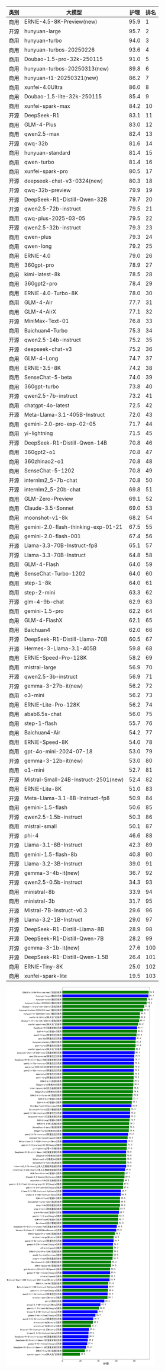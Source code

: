 
| 类别 | 大模型                         | 护理 | 排名 |
|-----|------------------------------|---------|----|
|商用|ERNIE-4.5-8K-Preview(new)|95.9|1|
|开源|hunyuan-large|95.7|2|
|商用|hunyuan-turbo|94.0|3|
|商用|hunyuan-turbos-20250226|93.6|4|
|商用|Doubao-1.5-pro-32k-250115|91.0|5|
|商用|hunyuan-turbos-20250313(new)|89.8|6|
|商用|hunyuan-t1-20250321(new)|86.2|7|
|商用|xunfei-4.0Ultra|86.0|8|
|商用|Doubao-1.5-lite-32k-250115|85.4|9|
|商用|xunfei-spark-max|84.2|10|
|开源|DeepSeek-R1|83.1|11|
|商用|GLM-4-Plus|83.0|12|
|商用|qwen2.5-max|82.4|13|
|开源|qwq-32b|81.6|14|
|商用|hunyuan-standard|81.4|15|
|商用|qwen-turbo|81.4|16|
|商用|xunfei-spark-pro|80.5|17|
|开源|deepseek-chat-v3-0324(new)|80.3|18|
|开源|qwq-32b-preview|79.9|19|
|开源|DeepSeek-R1-Distill-Qwen-32B|79.7|20|
|开源|qwen2.5-72b-instruct|79.5|21|
|商用|qwq-plus-2025-03-05|79.5|22|
|开源|qwen2.5-32b-instruct|79.3|23|
|商用|qwen-plus|79.3|24|
|商用|qwen-long|79.2|25|
|商用|ERNIE-4.0|79.0|26|
|商用|360gpt-pro|78.9|27|
|商用|kimi-latest-8k|78.5|28|
|商用|360gpt2-pro|78.4|29|
|商用|ERNIE-4.0-Turbo-8K|78.0|30|
|商用|GLM-4-Air|77.7|31|
|商用|GLM-4-AirX|77.1|32|
|开源|MiniMax-Text-01|76.8|33|
|商用|Baichuan4-Turbo|75.3|34|
|开源|qwen2.5-14b-instruct|75.2|35|
|开源|deepseek-chat-v3|75.2|36|
|商用|GLM-4-Long|74.7|37|
|商用|ERNIE-3.5-8K|74.2|38|
|商用|SenseChat-5-beta|74.0|39|
|商用|360gpt-turbo|73.8|40|
|开源|qwen2.5-7b-instruct|73.2|41|
|商用|chatgpt-4o-latest|72.5|42|
|开源|Meta-Llama-3.1-405B-Instruct|72.0|43|
|商用|gemini-2.0-pro-exp-02-05|71.7|44|
|商用|yi-lightning|71.5|45|
|开源|DeepSeek-R1-Distill-Qwen-14B|70.8|46|
|商用|360gpt2-o1|70.8|47|
|商用|360zhinao2-o1|70.8|48|
|商用|SenseChat-5-1202|70.8|49|
|开源|internlm2_5-7b-chat|70.8|50|
|开源|internlm2_5-20b-chat|69.8|51|
|商用|GLM-Zero-Preview|69.1|52|
|商用|Claude-3.5-Sonnet|69.0|53|
|商用|moonshot-v1-8k|68.2|54|
|商用|gemini-2.0-flash-thinking-exp-01-21|67.5|55|
|商用|gemini-2.0-flash-001|67.4|56|
|开源|Llama-3.3-70B-Instruct-fp8|65.1|57|
|开源|Llama-3.3-70B-Instruct|64.8|58|
|商用|GLM-4-Flash|64.0|59|
|商用|SenseChat-Turbo-1202|64.0|60|
|商用|step-1-8k|64.0|61|
|商用|step-2-mini|63.3|62|
|开源|glm-4-9b-chat|62.9|63|
|商用|gemini-1.5-pro|62.2|64|
|商用|GLM-4-FlashX|62.1|65|
|商用|Baichuan4|62.0|66|
|开源|DeepSeek-R1-Distill-Llama-70B|60.5|67|
|开源|Hermes-3-Llama-3.1-405B|59.8|68|
|商用|ERNIE-Speed-Pro-128K|58.2|69|
|商用|mistral-large|56.9|70|
|开源|qwen2.5-3b-instruct|56.9|71|
|开源|gemma-3-27b-it(new)|56.2|72|
|商用|o3-mini|56.2|73|
|商用|ERNIE-Lite-Pro-128K|56.2|74|
|商用|abab6.5s-chat|56.0|75|
|商用|step-1-flash|55.7|76|
|商用|Baichuan4-Air|54.2|77|
|商用|ERNIE-Speed-8K|54.0|78|
|商用|gpt-4o-mini-2024-07-18|53.0|79|
|开源|gemma-3-12b-it(new)|53.0|80|
|商用|o1-mini|52.7|81|
|开源|Mistral-Small-24B-Instruct-2501(new)|52.4|82|
|商用|ERNIE-Lite-8K|51.0|83|
|开源|Meta-Llama-3.1-8B-Instruct-fp8|50.9|84|
|商用|gemini-1.5-flash|50.6|85|
|开源|qwen2.5-1.5b-instruct|50.3|86|
|商用|mistral-small|50.1|87|
|开源|phi-4|46.6|88|
|开源|Llama-3.1-8B-Instruct|42.3|89|
|商用|gemini-1.5-flash-8b|40.8|90|
|开源|Llama-3.2-3B-Instruct|39.0|91|
|开源|gemma-3-4b-it(new)|36.7|92|
|开源|qwen2.5-0.5b-instruct|34.3|93|
|商用|ministral-8b|33.9|94|
|商用|ministral-3b|31.7|95|
|开源|Mistral-7B-Instruct-v0.3|29.6|96|
|开源|Llama-3.2-1B-Instruct|29.0|97|
|开源|DeepSeek-R1-Distill-Llama-8B|28.9|98|
|开源|DeepSeek-R1-Distill-Qwen-7B|28.2|99|
|开源|gemma-3-1b-it(new)|27.6|100|
|开源|DeepSeek-R1-Distill-Qwen-1.5B|26.4|101|
|商用|ERNIE-Tiny-8K|25.0|102|
|商用|xunfei-spark-lite|19.5|103|


![lin](../pic/护理.png)

